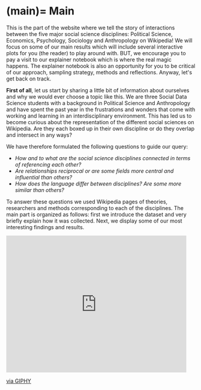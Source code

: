 (main)=
Main
=====

This is the part of the website where we tell the story of interactions between the five major social science disciplines: Political Science, Economics, Psychology, Sociology and Anthropology on Wikipedia! We will focus on some of our main results which will include several interactive plots for you (the reader) to play around with. BUT, we encourage you to pay a visit to our explainer notebook which is where the real magic happens. The explainer notebook is also an opportunity for you to be critical of our approach, sampling strategy, methods and reflections. Anyway, let's get back on track.

**First of all**, let us start by sharing a little bit of information about ourselves and why we would ever choose a topic like this. We are three Social Data Science students with a background in Political Science and Anthropology and have spent the past year in the frustrations and wonders that come with working and learning in an interdisciplinary environment. This has led us to become curious about the representation of the different social sciences on Wikipedia. Are they each boxed up in their own discipline or do they overlap and intersect in any ways? 

We have therefore formulated the following questions to guide our query:

* *How and to what are the social science disciplines connected in terms of referencing each other?*
* *Are relationships reciprocal or are some fields more central and influential than others?*
* *How does the language differ between disciplines? Are some more similar than others?*

To answer these questions we used Wikipedia pages of theories, researchers and methods corresponding to each of the disciplines. The main part is organized as follows: first we introduce the dataset and very briefly explain how it was collected. Next, we display some of our most interesting findings and results. 

<iframe src="https://giphy.com/embed/26tP4gFBQewkLnMv6" width="480" height="365" frameBorder="0" class="giphy-embed" allowFullScreen></iframe><p><a href="https://giphy.com/gifs/warnerarchive-hanna-barbera-flintstones-a-flintstone-christmas-26tP4gFBQewkLnMv6">via GIPHY</a></p>
